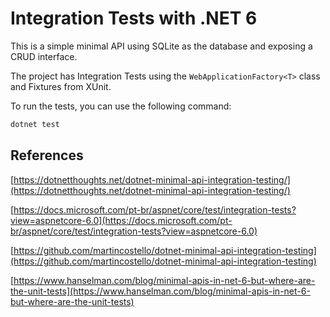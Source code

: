 # Integration Tests with .NET 6

This is a simple minimal API using SQLite as the database and exposing a CRUD interface.

The project has Integration Tests using the `WebApplicationFactory<T>` class and Fixtures from XUnit.

To run the tests, you can use the following command:

```bash	
dotnet test
```

## References

[https://dotnetthoughts.net/dotnet-minimal-api-integration-testing/](https://dotnetthoughts.net/dotnet-minimal-api-integration-testing/)

[https://docs.microsoft.com/pt-br/aspnet/core/test/integration-tests?view=aspnetcore-6.0](https://docs.microsoft.com/pt-br/aspnet/core/test/integration-tests?view=aspnetcore-6.0)

[https://github.com/martincostello/dotnet-minimal-api-integration-testing](https://github.com/martincostello/dotnet-minimal-api-integration-testing)

[https://www.hanselman.com/blog/minimal-apis-in-net-6-but-where-are-the-unit-tests](https://www.hanselman.com/blog/minimal-apis-in-net-6-but-where-are-the-unit-tests)
